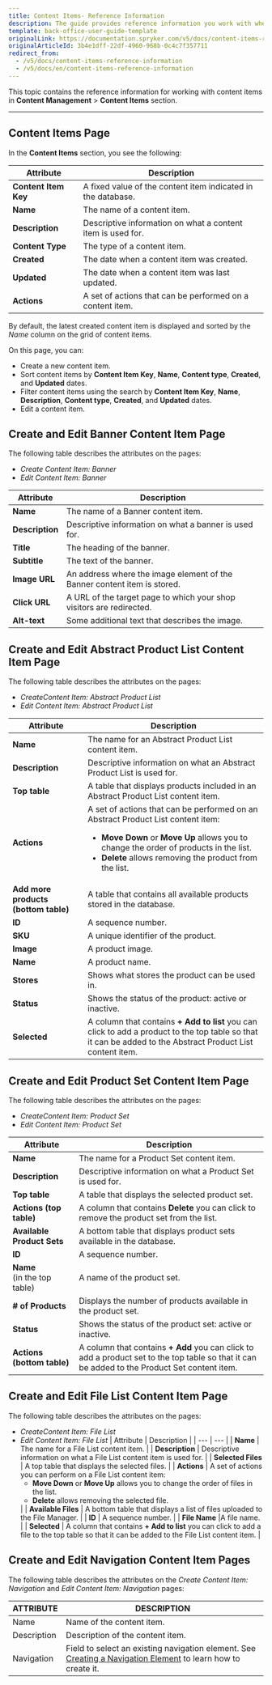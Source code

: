 ```yaml
---
title: Content Items- Reference Information
description: The guide provides reference information you work with when creating, updating and viewing content items in the Back Office.
template: back-office-user-guide-template
originalLink: https://documentation.spryker.com/v5/docs/content-items-reference-information
originalArticleId: 3b4e1dff-22df-4960-968b-0c4c7f357711
redirect_from:
  - /v5/docs/content-items-reference-information
  - /v5/docs/en/content-items-reference-information
---
```


This topic contains the reference information for working with content items in **Content Management** > **Content Items** section.

---

## Content Items Page
In the **Content Items** section, you see the following:

| Attribute | Description |
| --- | --- |
| **Content Item Key** | A fixed value of the content item indicated in the database. |
|**Name**  | The name of a content item. |
| **Description** |Descriptive information on what a content item is used for.  |
| **Content Type** | The type of a content item. |
| **Created** | The date when a content item was created. |
| **Updated** | The date when a content item was last updated.|
| **Actions** | A set of actions that can be performed on a content item. |

By default, the latest created content item is displayed and sorted by the _Name_ column on the grid of content items.

On this page, you can:

* Create a new content item.
* Sort content items by **Content Item Key**, **Name**, **Content type**, **Created**, and **Updated** dates.
* Filter content items using the search by **Content Item Key**, **Name**, **Description**, **Content type**, **Created**, and **Updated** dates.
* Edit a content item.


## Create and Edit Banner Content Item Page
The following table describes the attributes on the pages:
* *Create Content Item: Banner*
* *Edit Content Item: Banner*

| Attribute | Description |
| --- | --- |
| **Name** | The name of a Banner content item. |
|**Description**  |Descriptive information on what a banner is used for.  |
| **Title** |  The heading of the banner.|
|  **Subtitle**| The text of the banner. |
|**Image URL** |An address where the image element of the Banner content item is stored.  |
| **Click URL** | A URL of the target page to which your shop visitors are redirected. |
| **Alt-text** | Some additional text that describes the image. |


## Create and Edit Abstract Product List Content Item Page
The following table describes the attributes on the pages:
 * *CreateContent Item: Abstract Product List* 
 * *Edit Content Item: Abstract Product List*

| Attribute | Description |
| --- | --- |
| **Name** | The name for an Abstract Product List content item. |
| **Description** | Descriptive information on what an Abstract Product List is used for. |
| **Top table** |  A table that displays products included in an Abstract Product List content item.|
| **Actions** | A set of actions that can be performed on an Abstract Product List content item:<ul><li>**Move Down** or **Move Up** allows you to change the order of products in the list.</li><li>**Delete** allows removing the product from the list.</li></ul>|
| **Add more products (bottom table)**  | A table that contains all available products stored in the database. |
| **ID** | A sequence number. |
| **SKU** | A unique identifier of the product. |
| **Image** | A product image. |
| **Name** |  A product name.|
| **Stores** | Shows what stores the product can be used in. |
| **Status** |  Shows the status of the product: active or inactive. |
|**Selected** | A column that contains **+ Add to list** you can click to add a product to the top table so that it can be added to the Abstract Product List content item.|

## Create and Edit Product Set Content Item Page

The following table describes the attributes on the pages:
 * *CreateContent Item: Product Set* 
 * *Edit Content Item: Product Set*

| Attribute | Description |
| --- | --- |
| **Name** | The name for a Product Set content item. |
|  **Description**|Descriptive information on what a Product Set is used for.  |
| **Top table** |A table that displays the selected product set.  |
| **Actions (top table)**| A column that contains **Delete** you can click to remove the product set from the list. |
| **Available Product Sets** |  A bottom table that displays product sets available in the database.|
|**ID**  | A sequence number. |
|  **Name** </br>(in the top table) |A name of the product set. |
| **# of Products** | Displays the number of products available in the product set. |
|**Status**  | Shows the status of the product set: active or inactive. |
|**Actions (bottom table)**  |A column that contains **+ Add** you can click to add a product set to the top table so that it can be added to the Product Set content item. |

## Create and Edit File List Content Item Page

The following table describes the attributes on the pages:
 * *CreateContent Item: File List* 
 * *Edit Content Item: File List*
| Attribute | Description |
| --- | --- |
| **Name** | The name for a File List content item. |
| **Description** | Descriptive information on what a File List content item is used for. |
| **Selected Files** | A top table that displays the selected files. |
| **Actions** | A set of actions you can perform on a File List content item:<ul><li>**Move Down** or **Move Up** allows you to change the order of files in the list. </li><li>**Delete** allows removing the selected file.</li></ul> |
| **Available Files** | A bottom table that displays a list of files uploaded to the File Manager. |
| **ID** | A sequence number. |
| **File Name** |A file name.  |
| **Selected** | A column that contains **+ Add to list** you can click to add a file to the top table so that it can be added to the File List content item. |

## Create and Edit Navigation Content Item Pages

The following table describes the attributes on the *Create Content Item: Navigation* and *Edit Content Item: Navigation* pages:

| ATTRIBUTE | DESCRIPTION |
| --- | --- |
| Name | Name of the content item. |
| Description | Description of the content item. |
| Navigation | Field to select an existing navigation element. See [Creating a Navigation Element](https://documentation.spryker.com/v5/docs/en/managing-navigation#creating-a-navigation-element) to learn how to create it. |








